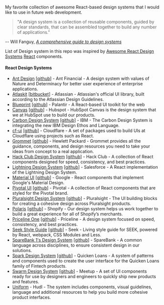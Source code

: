 My favorite collection of awesome React-based design systems that I would like to use in future web development. 

> "A design system is a collection of reusable components, guided by clear
> standards, that can be assembled together to build any number of
> applications."

-- Will Fanguy, [_A comprehensive guide to design
systems_](https://www.invisionapp.com/inside-design/guide-to-design-systems/)

List of Design system in this repo was inspired by [Awesome React Design Systems](https://github.com/jbranchaud/awesome-react-design-systems/) [React](https://reactjs.org/) components.

#### React Design Systems

- [Ant Design](https://ant.design/) [[github](https://github.com/ant-design/ant-design/)] - Ant Financial - A design system with values of Nature and Determinacy for better user experience of enterprise applications.
- [Atlaskit](http://atlaskit.atlassian.com/) [[bitbucket](https://bitbucket.org/atlassian/atlaskit-mk-2)] - Atlassian - Atlassian's official UI library, built according to the Atlassian Design Guidelines.
- [Blueprint](http://blueprintjs.com/) [[github](https://github.com/palantir/blueprint)] - Palantir - A React-based UI toolkit for the web
- [Canvas](https://canvas.hubspot.com/) [[github](https://github.com/HubSpot/canvas)] - Hubspot - HubSpot Canvas is the design system that we at HubSpot use to build our products.
- [Carbon Design System](http://carbondesignsystem.com/) [[github](https://github.com/carbon-design-system/carbon-components)] - IBM - The Carbon Design System is integrating the new IBM Design Ethos and Language.
- [cf-ui](https://cloudflare.github.io/cf-ui/) [[github](https://github.com/cloudflare/cf-ui)] - Cloudflare - A set of packages used to build UIs at Cloudflare using projects such as React.
- [Grommet](http://grommet.io/) [[github](https://github.com/grommet/grommet)] - Hewlett Packard - Grommet provides all the guidance, components, and design resources you need to take your ideas from concept to a real application.
- [Hack Club Design System](https://design.hackclub.com) [[github](https://github.com/hackclub/design-system)] - Hack Club - A collection of React components designed for speed, consistency, and best practices.
- [Lightning Design System](https://react.lightningdesignsystem.com/) [[github](https://github.com/salesforce/design-system-react)] - Salesforce - A React implementation of the Lightning Design System.
- [Material UI](https://www.material-ui.com/#/) [[github](https://github.com/mui-org/material-ui)] - Google - React components that implement Google's Material Design.
- [Pivotal UI](https://styleguide.pivotal.io/) [[github](https://github.com/pivotal-cf/pivotal-ui)] - Pivotal - A collection of React components that are styled for the Pivotal brand.
- [Pluralsight Design System](https://design-system.pluralsight.com/) [[github](https://github.com/pluralsight/design-system)] - Pluralsight - The UI building blocks for creating a cohesive design across Pluralsight products.
- [Polaris](https://polaris.shopify.com/) [[github](https://github.com/Shopify/polaris)] - Shopify - Our design system helps us work together to build a great experience for all of Shopify’s merchants.
- [Priceline One](https://pricelinelabs.github.io/design-system/) [[github](https://github.com/pricelinelabs/design-system)] - Priceline - A design system focused on speed, consistency, and best practices.
- [Seek Style Guide](https://seek-oss.github.io/seek-style-guide/) [[github](https://github.com/seek-oss/seek-style-guide)] - Seek - Living style guide for SEEK, powered by React, webpack, CSS Modules and Less.
- [SpareBank 1's Design System](https://design.sparebank1.no/) [[github](https://github.com/SpareBank1/designsystem)] - SpareBank - A common language across disciplines, to ensure consistent design in our solutions.
- [Spark Design System](https://sparkdesignsystem.com/) [[github](https://github.com/sparkdesignsystem/spark-design-system)] - Quicken Loans - A system of patterns and components used to create the user interface for the Quicken Loans family of Fintech products.
- [Swarm Design System](https://meetup.github.io/swarm-design-system/) [[github](https://github.com/meetup/swarm-design-system)] - Meetup - A set of UI components ready for use by designers and engineers to quickly ship new products and features.
- [Uniform](http://uniform.hudl.com/) - Hudl - The system includes
  components, visual guidelines, language and additional resources to help
  you build more cohesive product interfaces.
